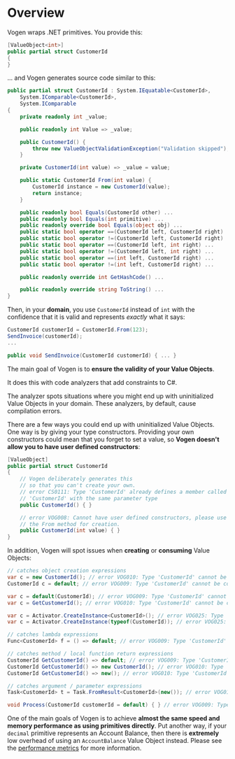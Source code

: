 # Overview

Vogen wraps .NET primitives. You provide this:

``` c#
[ValueObject<int>]
public partial struct CustomerId 
{
}
```

... and Vogen generates source code similar to this:

```c#
public partial struct CustomerId : System.IEquatable<CustomerId>, 
    System.IComparable<CustomerId>, 
    System.IComparable 
{
    private readonly int _value;

    public readonly int Value => _value;

    public CustomerId() {
        throw new ValueObjectValidationException("Validation skipped");
    }

    private CustomerId(int value) => _value = value;

    public static CustomerId From(int value) {
        CustomerId instance = new CustomerId(value);
        return instance;
    }

    public readonly bool Equals(CustomerId other) ...
    public readonly bool Equals(int primitive) ...
    public readonly override bool Equals(object obj) ...
    public static bool operator ==(CustomerId left, CustomerId right)
    public static bool operator !=(CustomerId left, CustomerId right)
    public static bool operator ==(CustomerId left, int right) ...
    public static bool operator !=(CustomerId left, int right) ...
    public static bool operator ==(int left, CustomerId right) ...
    public static bool operator !=(int left, CustomerId right) ...

    public readonly override int GetHashCode() ...

    public readonly override string ToString() ...
}
```


Then, in your **domain**, you use `CustomerId` instead of `int`
with the confidence that it is valid and represents _exactly_ what it says:

```c#
CustomerId customerId = CustomerId.From(123);
SendInvoice(customerId);
...

public void SendInvoice(CustomerId customerId) { ... }
```

The main goal of Vogen is to **ensure the validity of your Value Objects**.

It does this with code analyzers that add constraints to C#.

The analyzer spots situations where you might end up with uninitialized Value Objects in your domain.
These analyzers, by default, cause compilation errors.

There are a few ways you could end up with uninitialized Value Objects. 
One way is by giving your type constructors. Providing your own constructors could mean that you 
forget to set a value, so **Vogen doesn't allow you to have user defined constructors**:

```c#
[ValueObject]
public partial struct CustomerId 
{
    // Vogen deliberately generates this 
    // so that you can't create your own.
    // error CS0111: Type 'CustomerId' already defines a member called 
    // 'CustomerId' with the same parameter type
    public CustomerId() { }

    // error VOG008: Cannot have user defined constructors, please use 
    // the From method for creation.
    public CustomerId(int value) { }
}
```

In addition, Vogen will spot issues when **creating** or **consuming** Value Objects:

```c#
// catches object creation expressions
var c = new CustomerId(); // error VOG010: Type 'CustomerId' cannot be constructed with 'new' as it is prohibited
CustomerId c = default; // error VOG009: Type 'CustomerId' cannot be constructed with default as it is prohibited.

var c = default(CustomerId); // error VOG009: Type 'CustomerId' cannot be constructed with default as it is prohibited.
var c = GetCustomerId(); // error VOG010: Type 'CustomerId' cannot be constructed with 'new' as it is prohibited

var c = Activator.CreateInstance<CustomerId>(); // error VOG025: Type 'CustomerId' cannot be constructed via Reflection as it is prohibited.
var c = Activator.CreateInstance(typeof(CustomerId)); // error VOG025: Type 'MyVo' cannot be constructed via Reflection as it is prohibited

// catches lambda expressions
Func<CustomerId> f = () => default; // error VOG009: Type 'CustomerId' cannot be constructed with default as it is prohibited.

// catches method / local function return expressions
CustomerId GetCustomerId() => default; // error VOG009: Type 'CustomerId' cannot be constructed with default as it is prohibited.
CustomerId GetCustomerId() => new CustomerId(); // error VOG010: Type 'CustomerId' cannot be constructed with 'new' as it is prohibited
CustomerId GetCustomerId() => new(); // error VOG010: Type 'CustomerId' cannot be constructed with 'new' as it is prohibited

// catches argument / parameter expressions
Task<CustomerId> t = Task.FromResult<CustomerId>(new()); // error VOG010: Type 'CustomerId' cannot be constructed with 'new' as it is prohibited

void Process(CustomerId customerId = default) { } // error VOG009: Type 'CustomerId' cannot be constructed with default as it is prohibited.
```

One of the main goals of Vogen is to achieve **almost the same speed and memory performance as using
primitives directly**.
Put another way, if your `decimal` primitive represents an Account Balance, then there 
is **extremely** low overhead of using an `AccountBalance` Value Object instead. 
Please see the [performance metrics](#Performance.md) for more information.
